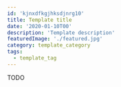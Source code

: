 ```yaml
---
id: 'kjnxdfkgjhksdjnrg10'
title: Template title
date: '2020-01-10T00'
description: 'Template description'
featuredImage: './featured.jpg'
category: template_category
tags:
  - template_tag
---
```


TODO

